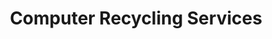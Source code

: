 ---
title: "Computer Recycling Services"
url: /seattle/computer-recycling-services/
shop: Computer
---